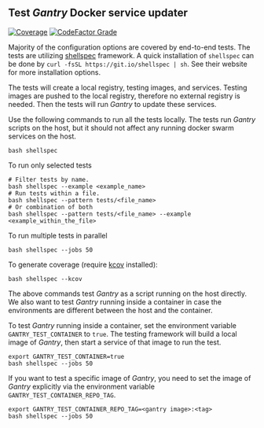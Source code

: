 ## Test *Gantry* Docker service updater

[![Coverage](https://img.shields.io/codecov/c/github/shizunge/gantry.svg?token=47MWUJOH4Q&label=Coverage&logo=Codecov)](https://codecov.io/gh/shizunge/gantry)
[![CodeFactor Grade](https://img.shields.io/codefactor/grade/github/shizunge/gantry?label=CodeFactor&logo=CodeFactor)](https://www.codefactor.io/repository/github/shizunge/gantry)

Majority of the configuration options are covered by end-to-end tests. The tests are utilizing [shellspec](https://github.com/shellspec/shellspec) framework. A quick installation of `shellspec` can be done by `curl -fsSL https://git.io/shellspec | sh`. See their website for more installation options.

The tests will create a local registry, testing images, and services. Testing images are pushed to the local registry, therefore no external registry is needed. Then the tests will run *Gantry* to update these services.

Use the following commands to run all the tests locally. The tests run *Gantry* scripts on the host, but it should not affect any running docker swarm services on the host.
```
bash shellspec
```

To run only selected tests
```
# Filter tests by name.
bash shellspec --example <example_name>
# Run tests within a file.
bash shellspec --pattern tests/<file_name>
# Or combination of both
bash shellspec --pattern tests/<file_name> --example <example_within_the_file>
```

To run multiple tests in parallel
```
bash shellspec --jobs 50
```

To generate coverage (require [kcov](https://github.com/SimonKagstrom/kcov) installed):
```
bash shellspec --kcov
```

The above commands test *Gantry* as a script running on the host directly. We also want to test *Gantry* running inside a container in case the environments are different between the host and the container.

To test *Gantry* running inside a container, set the environment variable `GANTRY_TEST_CONTAINER` to `true`. The testing framework will build a local image of *Gantry*, then start a service of that image to run the test.

```
export GANTRY_TEST_CONTAINER=true
bash shellspec --jobs 50
```

If you want to test a specific image of *Gantry*, you need to set the image of *Gantry* explicitly via the environment variable `GANTRY_TEST_CONTAINER_REPO_TAG`.

```
export GANTRY_TEST_CONTAINER_REPO_TAG=<gantry image>:<tag>
bash shellspec --jobs 50
```
